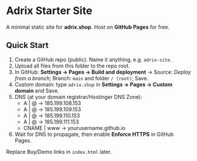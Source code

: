 # Adrix Starter Site

A minimal static site for **adrix.shop**. Host on **GitHub Pages** for free.

## Quick Start
1. Create a GitHub repo (public). Name it anything, e.g. `adrix-site`.
2. Upload all files from this folder to the repo root.
3. In GitHub: **Settings → Pages → Build and deployment** → Source: *Deploy from a branch*; Branch: `main` and folder `/ (root)`; Save.
4. Custom domain: type `adrix.shop` in **Settings → Pages → Custom domain** and Save.
5. DNS (at your domain registrar/Hostinger DNS Zone):
   - A  | @   → 185.199.108.153
   - A  | @   → 185.199.109.153
   - A  | @   → 185.199.110.153
   - A  | @   → 185.199.111.153
   - CNAME | www → yourusername.github.io
6. Wait for DNS to propagate, then enable **Enforce HTTPS** in GitHub Pages.

Replace Buy/Demo links in `index.html` later.
